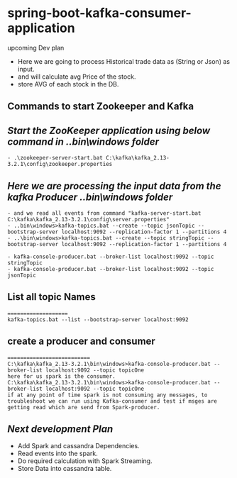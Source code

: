 # spring-boot-kafka-consumer-application

upcoming Dev plan

- Here we are going to process Historical trade data as (String or Json) as input.
- and will calculate avg Price of the stock.
- store AVG of each stock in the DB.

## Commands to start Zookeeper and Kafka

## _Start the ZooKeeper application using below command in ..bin\windows folder_
	- .\zookeeper-server-start.bat C:\kafka\kafka_2.13-3.2.1\config\zookeeper.properties
	
## _Here we are processing the input data from the kafka Producer  ..bin\windows folder_
	- and we read all events from command "kafka-server-start.bat C:\kafka\kafka_2.13-3.2.1\config\server.properties"
	- ..bin\windows>kafka-topics.bat --create --topic jsonTopic --bootstrap-server localhost:9092 --replication-factor 1 --partitions 4
	- ..\bin\windows>kafka-topics.bat --create --topic stringTopic --bootstrap-server localhost:9092 --replication-factor 1 --partitions 4

	- kafka-console-producer.bat --broker-list localhost:9092 --topic stringTopic
	- kafka-console-producer.bat --broker-list localhost:9092 --topic jsonTopic

## List all topic Names
	===================
	kafka-topics.bat --list --bootstrap-server localhost:9092

## create a producer and consumer
	==========================
	C:\kafka\kafka_2.13-3.2.1\bin\windows>kafka-console-producer.bat --broker-list localhost:9092 --topic topicOne
	here for us spark is the consumer.
	C:\kafka\kafka_2.13-3.2.1\bin\windows>kafka-console-producer.bat --broker-list localhost:9092 --topic topicOne
	if at any point of time spark is not consuming any messages, to troubleshoot we can run using Kafka-consumer and test if msges are getting read which are send from Spark-producer.

## _Next development Plan_

- Add Spark and cassandra Dependencies.
- Read events into the spark.
- Do required calculation with Spark Streaming.
- Store Data into cassandra table.